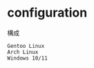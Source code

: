 # configuration
構成

```Configuration files for my personal computer. Operating systems used:
Gentoo Linux
Arch Linux
Windows 10/11
```
